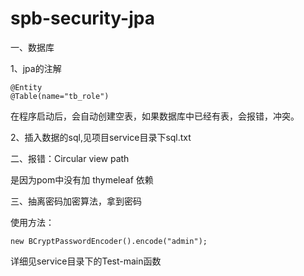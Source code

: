 # spb-security-jpa

一、数据库

1、jpa的注解
    
    @Entity
    @Table(name="tb_role")
 在程序启动后，会自动创建空表，如果数据库中已经有表，会报错，冲突。
 
 2、插入数据的sql,见项目service目录下sql.txt
 
 二、报错：Circular view path
 
 是因为pom中没有加 thymeleaf 依赖
 
 三、抽离密码加密算法，拿到密码
 
 使用方法：
 
    new BCryptPasswordEncoder().encode("admin");
 
 详细见service目录下的Test-main函数
